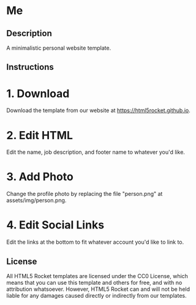 # Me
## Description
A minimalistic personal website template.
## Instructions

# 1. Download
Download the template from our website at https://html5rocket.github.io.

# 2. Edit HTML
Edit the name, job description, and footer name to whatever you'd like.

# 3. Add Photo
Change the profile photo by replacing the file "person.png" at assets/img/person.png.

# 4. Edit Social Links
Edit the links at the bottom to fit whatever account you'd like to link to.

## License
All HTML5 Rocket templates are licensed under the CC0 License, which means that you can use this template and others for free, and with no attribution whatsoever. However, HTML5 Rocket can and will not be held liable for any damages caused directly or indirectly from our templates.